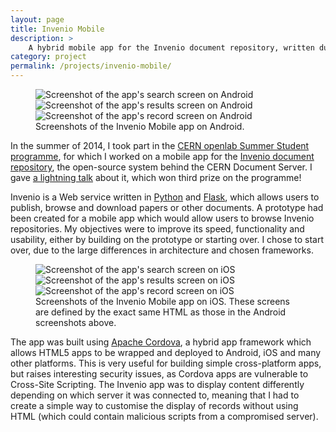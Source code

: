 ```yaml
---
layout: page
title: Invenio Mobile
description: >
    A hybrid mobile app for the Invenio document repository, written during my summer at CERN.
category: project
permalink: /projects/invenio-mobile/
---
```


<figure>
	<div class="pure-g">
		<div class="pure-u-1-3"><img alt="Screenshot of the app's search screen on Android" src="{{site.baseurl}}/img/projects/invenio-mobile/android/search.png"></div>
		<div class="pure-u-1-3"><img alt="Screenshot of the app's results screen on Android" src="{{site.baseurl}}/img/projects/invenio-mobile/android/results.png"></div>
		<div class="pure-u-1-3"><img alt="Screenshot of the app's record screen on Android" src="{{site.baseurl}}/img/projects/invenio-mobile/android/record.png"></div>
	</div>
	<figcaption>Screenshots of the Invenio Mobile app on Android.</figcaption>
</figure>

In the summer of 2014, I took part in the [CERN openlab Summer Student programme][openlab-ss], for which I worked on a mobile app for the [Invenio document repository][invenio], the open-source system behind the CERN Document Server. I gave [a lightning talk][lightning-talk] about it, which won third prize on the programme!

Invenio is a Web service written in [Python][] and [Flask][], which allows users to publish, browse and download papers or other documents. A prototype had been created for a mobile app which would allow users to browse Invenio repositories. My objectives were to improve its speed, functionality and usability, either by building on the prototype or starting over. I chose to start over, due to the large differences in architecture and chosen frameworks.

<figure>
	<div class="pure-g">
		<div class="pure-u-1-3"><img alt="Screenshot of the app's search screen on iOS" src="{{site.baseurl}}/img/projects/invenio-mobile/ios/search.png"></div>
		<div class="pure-u-1-3"><img alt="Screenshot of the app's results screen on iOS" src="{{site.baseurl}}/img/projects/invenio-mobile/ios/results.png"></div>
		<div class="pure-u-1-3"><img alt="Screenshot of the app's record screen on iOS" src="{{site.baseurl}}/img/projects/invenio-mobile/ios/record.png"></div>
	</div>
	<figcaption>Screenshots of the Invenio Mobile app on iOS. These screens are defined by the exact same HTML as those in the Android screenshots above.</figcaption>
</figure>

The app was built using [Apache Cordova][], a hybrid app framework which allows HTML5 apps to be wrapped and deployed to Android, iOS and many other platforms. This is very useful for building simple cross-platform apps, but raises interesting security issues, as Cordova apps are vulnerable to Cross-Site Scripting. The Invenio app was to display content differently depending on which server it was connected to, meaning that I had to create a simple way to customise the display of records without using HTML (which could contain malicious scripts from a compromised server).

[openlab-ss]: http://openlab.web.cern.ch/summer-student-programme
[invenio]: http://invenio-software.org/
[lightning-talk]: https://cds.cern.ch/record/1750935?ln=en
[Python]: https://python.org/
[Flask]: http://flask.pocoo.org/
[Apache Cordova]: https://cordova.apache.org/
